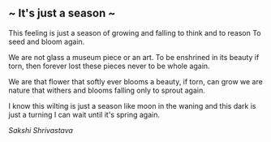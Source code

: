 ## ~ It's just a season ~
This feeling is just a season
of growing and falling
to think and to reason
To seed and bloom again.

We are not glass
a museum piece
or an art. 
To be enshrined in its beauty
if torn, then forever lost
these pieces never to be whole again.

We are that flower
that softly ever blooms
a beauty, if torn, can grow
we are nature
that withers and blooms
falling only to sprout again.

I know this wilting is just a season
like moon in the waning
and this dark is just a turning
I can wait until it's spring again.

_Sakshi Shrivastava_
